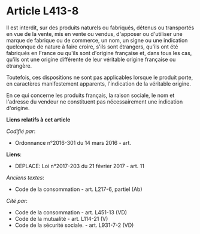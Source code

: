 # Article L413-8

Il est interdit, sur des produits naturels ou fabriqués, détenus ou transportés en vue de la vente, mis en vente ou vendus,
d'apposer ou d'utiliser une marque de fabrique ou de commerce, un nom, un signe ou une indication quelconque de nature à
faire croire, s'ils sont étrangers, qu'ils ont été fabriqués en France ou qu'ils sont d'origine française et, dans tous les
cas, qu'ils ont une origine différente de leur véritable origine française ou étrangère.

Toutefois, ces dispositions ne sont pas applicables lorsque le produit porte, en caractères manifestement apparents,
l'indication de la véritable origine.

En ce qui concerne les produits français, la raison sociale, le nom et l'adresse du vendeur ne constituent pas nécessairement
une indication d'origine.

**Liens relatifs à cet article**

_Codifié par_:

  - Ordonnance n°2016-301 du 14 mars 2016 - art.

**Liens**:

  - DEPLACE: Loi n°2017-203 du 21 février 2017 - art. 11

_Anciens textes_:

  - Code de la consommation - art. L217-6, partiel (Ab)

_Cité par_:

  - Code de la consommation - art. L451-13 (VD)
  - Code de la mutualité - art. L114-21 (V)
  - Code de la sécurité sociale. - art. L931-7-2 (VD)
